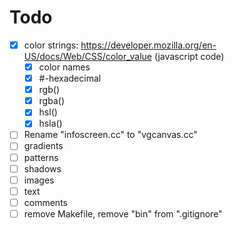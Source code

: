 # Todo

- [x] color strings: https://developer.mozilla.org/en-US/docs/Web/CSS/color_value (javascript code)
    - [x] color names
    - [x] #-hexadecimal
    - [x] rgb()
    - [x] rgba()
    - [x] hsl()
    - [x] hsla()
- [ ] Rename "infoscreen.cc" to "vgcanvas.cc"
- [ ] gradients
- [ ] patterns
- [ ] shadows
- [ ] images
- [ ] text
- [ ] comments
- [ ] remove Makefile, remove "bin" from ".gitignore"
